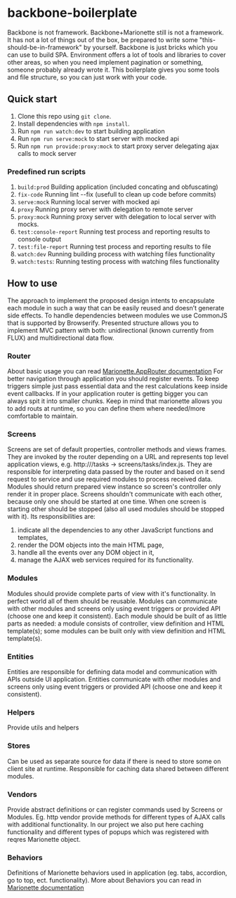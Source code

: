 # backbone-boilerplate
Backbone is not framework. Backbone+Marionette still is not a framework. It has not a lot of things out of the box, be prepared to write some "this-should-be-in-framework" by yourself. Backbone is just bricks which you can use to build SPA. Environment offers a lot of tools and libraries to cover other areas, so when you need implement pagination or something, someone probably already wrote it. This boilerplate gives you some tools and file structure, so you can just work with your code. 

## Quick start

1. Clone this repo using `git clone`.
1. Install dependencies with `npm install`.
1. Run `npm run watch:dev` to start building application
1. Run `npm run serve:mock` to start server with mocked api
1. Run `npm run provide:proxy:mock` to start proxy server delegating ajax calls to mock server

### Predefined run scripts

1. `build:prod` Building application (included concating and obfuscating)
1. `fix-code` Running lint --fix (usefull to clean up code before commits)
1. `serve:mock` Running local server with mocked api
1. `proxy` Running proxy server with delegation to remote server
1. `proxy:mock` Running proxy server with delegation to local server with mocks.
1. `test:console-report` Running test process and reporting results to console output
1. `test:file-report` Running test process and reporting results to file
1. `watch:dev` Running building process with watching files functionality
1. `watch:tests`: Running testing process with watching files functionality

## How to use
The approach to implement the proposed design intents to encapsulate each module in such a way that can be easily reused and doesn’t generate side effects. To handle dependencies between modules we use CommonJS that is supported by Browserify.
Presented structure allows you to implement MVC pattern with both: unidirectional (known currently from FLUX) and multidirectional data flow.

### Router
About basic usage you can read [Marionette.AppRouter documentation](http://marionettejs.com/docs/v2.4.7/marionette.approuter.html)
For better navigation through application you should register events. To keep triggers simple just pass essential data and the rest calculations keep inside event callbacks.
If in your application router is getting bigger you can always spit it into smaller chunks. Keep in mind that marionette allows you to add routs at runtime, so you can define them where needed/more comfortable to maintain.

### Screens
Screens are set of default properties, controller methods and views frames.
They are invoked by the router depending on a URL and represents top level application views, e.g. http://<server>/tasks -> screens/tasks/index.js.
They are responsible for interpreting data passed by the router and based on it send request to service and use required modules to process received data. Modules should return prepared view instance so screen's controller only render it in proper place. Screens shouldn't communicate with each other, because only one should be started at one time. When one screen is starting other should be stopped (also all used modules should be stopped with it).
Its responsibilities are:
1.	indicate all the dependencies to any other JavaScript functions and templates,
1.	render the DOM objects into the main HTML page,
1.	handle all the events over any DOM object in it,
1. manage the AJAX web services required for its functionality.

### Modules
Modules should provide complete parts of view with it's functionality. In perfect world all of them should be reusable. Modules can communicate with other modules and screens only using event triggers or provided API (choose one and keep it consistent). Each module should be built of as little parts as needed: a module consists of controller, view definition and HTML template(s); some modules can be built only with view definition and HTML template(s).

### Entities
Entities are responsible for defining data model and communication with APIs outside UI application. Entities communicate with other modules and screens only using event triggers or provided API (choose one and keep it consistent).

### Helpers
Provide utils and helpers

### Stores
Can be used as separate source for data if there is need to store some on client site at runtime. Responsible for caching data shared between different modules.

### Vendors
Provide abstract definitions or can register commands used by Screens or Modules. Eg. http vendor provide methods for different types of AJAX calls with additional functionality.
In our project we also put here caching functionality and different types of popups which was registered with reqres Marionette object.

### Behaviors
Definitions of Marionette behaviors used in application (eg. tabs, accordion, go to top, ect. functionality). More about Behaviors you can read in [Marionette documentation](http://marionettejs.com/docs/v2.4.7/marionette.behavior.html)
